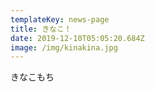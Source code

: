 ```yaml
---
templateKey: news-page
title: きなこ！
date: 2019-12-10T05:05:20.684Z
image: /img/kinakina.jpg
---
```

きなこもち
